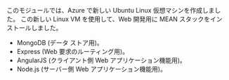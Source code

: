 このモジュールでは、Azure で新しい Ubuntu Linux 仮想マシンを作成しました。 この新しい Linux VM を使用して、Web 開発用に MEAN スタックをインストールしました。

- MongoDB (データ ストア用)。
- Express (Web 要求のルーティング用)。
- AngularJS (クライアント側 Web アプリケーション機能用)。
- Node.js (サーバー側 Web アプリケーション機能用)。
